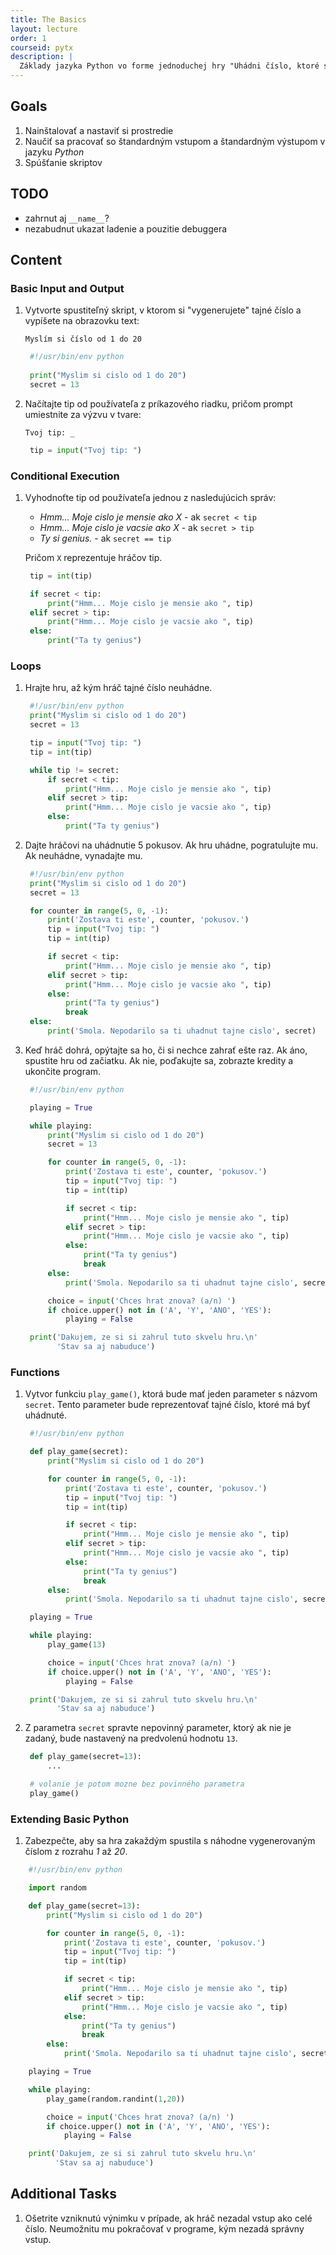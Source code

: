 ```yaml
---
title: The Basics
layout: lecture 
order: 1
courseid: pytx
description: |
  Základy jazyka Python vo forme jednoduchej hry "Uhádni číslo, ktoré si myslím."
---
```


## Goals

1. Nainštalovať a nastaviť si prostredie
2. Naučiť sa pracovať so štandardným vstupom a štandardným výstupom v jazyku *Python*
3. Spúšťanie skriptov

## TODO

* zahrnut aj `__name__`?
* nezabudnut ukazat ladenie a pouzitie debuggera

## Content

### Basic Input and Output

1. Vytvorte spustiteľný skript, v ktorom si "vygenerujete" tajné číslo a vypíšete na obrazovku text:

   `Myslím si číslo od 1 do 20`

   ```python
    #!/usr/bin/env python
       
    print("Myslim si cislo od 1 do 20")
    secret = 13
   ```

2. Načítajte tip od používateľa z príkazového riadku, pričom prompt umiestnite za výzvu v tvare:

   `Tvoj tip: _`

   ```python
    tip = input("Tvoj tip: ")
   ```

### Conditional Execution

1. Vyhodnoťte tip od používateľa jednou z nasledujúcich správ:

   - *Hmm... Moje cislo je mensie ako X* - ak `secret < tip`
   - *Hmm... Moje cislo je vacsie ako X* - ak `secret > tip`
   - *Ty si genius.* - ak `secret == tip`

   Pričom `X` reprezentuje hráčov tip.

   ```python
    tip = int(tip)
   
    if secret < tip:
        print("Hmm... Moje cislo je mensie ako ", tip)
    elif secret > tip:
        print("Hmm... Moje cislo je vacsie ako ", tip)
    else:
        print("Ta ty genius")
   ```

### Loops

1. Hrajte hru, až kým hráč tajné číslo neuhádne.

   ```python
    #!/usr/bin/env python
    print("Myslim si cislo od 1 do 20")
    secret = 13
   
    tip = input("Tvoj tip: ")
    tip = int(tip)
   
    while tip != secret:
        if secret < tip:
            print("Hmm... Moje cislo je mensie ako ", tip)
        elif secret > tip:
            print("Hmm... Moje cislo je vacsie ako ", tip)
        else:
            print("Ta ty genius")
   ```

2. Dajte hráčovi na uhádnutie 5 pokusov. Ak hru uhádne, pogratulujte mu. Ak neuhádne, vynadajte mu.

   ```python
    #!/usr/bin/env python
    print("Myslim si cislo od 1 do 20")
    secret = 13
   
    for counter in range(5, 0, -1):
        print('Zostava ti este', counter, 'pokusov.')
        tip = input("Tvoj tip: ")
        tip = int(tip)
   
        if secret < tip:
            print("Hmm... Moje cislo je mensie ako ", tip)
        elif secret > tip:
            print("Hmm... Moje cislo je vacsie ako ", tip)
        else:
            print("Ta ty genius")
            break
    else:
        print('Smola. Nepodarilo sa ti uhadnut tajne cislo', secret)
   ```

3. Keď hráč dohrá, opýtajte sa ho, či si nechce zahrať ešte raz. Ak áno, spustite hru od začiatku. Ak nie, poďakujte sa, zobrazte kredity a ukončite program.

   ```python
    #!/usr/bin/env python
   
    playing = True
   
    while playing:
        print("Myslim si cislo od 1 do 20")
        secret = 13
   
        for counter in range(5, 0, -1):
            print('Zostava ti este', counter, 'pokusov.')
            tip = input("Tvoj tip: ")
            tip = int(tip)
   
            if secret < tip:
                print("Hmm... Moje cislo je mensie ako ", tip)
            elif secret > tip:
                print("Hmm... Moje cislo je vacsie ako ", tip)
            else:
                print("Ta ty genius")
                break
        else:
            print('Smola. Nepodarilo sa ti uhadnut tajne cislo', secret)
   
        choice = input('Chces hrat znova? (a/n) ')
        if choice.upper() not in ('A', 'Y', 'ANO', 'YES'):
            playing = False
   
    print('Dakujem, ze si si zahrul tuto skvelu hru.\n'
          'Stav sa aj nabuduce')
   ```

### Functions

1. Vytvor funkciu `play_game()`, ktorá bude mať jeden parameter s názvom `secret`. Tento parameter bude reprezentovať tajné číslo, ktoré má byť uhádnuté.

   ```python
    #!/usr/bin/env python
   
    def play_game(secret):
        print("Myslim si cislo od 1 do 20")
   
        for counter in range(5, 0, -1):
            print('Zostava ti este', counter, 'pokusov.')
            tip = input("Tvoj tip: ")
            tip = int(tip)
   
            if secret < tip:
                print("Hmm... Moje cislo je mensie ako ", tip)
            elif secret > tip:
                print("Hmm... Moje cislo je vacsie ako ", tip)
            else:
                print("Ta ty genius")
                break
        else:
            print('Smola. Nepodarilo sa ti uhadnut tajne cislo', secret)
   
    playing = True
   
    while playing:
        play_game(13)
   
        choice = input('Chces hrat znova? (a/n) ')
        if choice.upper() not in ('A', 'Y', 'ANO', 'YES'):
            playing = False
   
    print('Dakujem, ze si si zahrul tuto skvelu hru.\n'
          'Stav sa aj nabuduce')
   ```

2. Z parametra `secret` spravte nepovinný parameter, ktorý ak nie je zadaný, bude nastavený na predvolenú hodnotu `13`.

   ```python
    def play_game(secret=13):
        ...
   
    # volanie je potom mozne bez povinného parametra
    play_game()
   ```

### Extending Basic Python

1. Zabezpečte, aby sa hra zakaždým spustila s náhodne vygenerovaným číslom z rozrahu *1* až *20*.

```python
    #!/usr/bin/env python

    import random

    def play_game(secret=13):
        print("Myslim si cislo od 1 do 20")

        for counter in range(5, 0, -1):
            print('Zostava ti este', counter, 'pokusov.')
            tip = input("Tvoj tip: ")
            tip = int(tip)

            if secret < tip:
                print("Hmm... Moje cislo je mensie ako ", tip)
            elif secret > tip:
                print("Hmm... Moje cislo je vacsie ako ", tip)
            else:
                print("Ta ty genius")
                break
        else:
            print('Smola. Nepodarilo sa ti uhadnut tajne cislo', secret)

    playing = True

    while playing:
        play_game(random.randint(1,20))

        choice = input('Chces hrat znova? (a/n) ')
        if choice.upper() not in ('A', 'Y', 'ANO', 'YES'):
            playing = False

    print('Dakujem, ze si si zahrul tuto skvelu hru.\n'
          'Stav sa aj nabuduce')
```

## Additional Tasks

1. Ošetrite vzniknutú výnimku v prípade, ak hráč nezadal vstup ako celé číslo. Neumožnitu mu pokračovať v programe, kým nezadá správny vstup.

